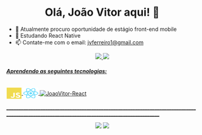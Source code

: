 <h1 align="center">Olá, João Vitor aqui! 👋</h1>

- 🔭 Atualmente procuro oportunidade de estágio front-end mobile
- 🌱 Estudando  React Native
- 📫 Contate-me com o email: jvferreiro1@gmail.com

<div align="center">
  <a href="https://github.com/JoaoVitorFerreiro">
  <img height="160em" src="https://github-readme-stats.vercel.app/api?username=JoaoVitorFerreiro&show_icons=true&theme=noctis&include_all_commits=true&count_private=true"/>
  <img height="160em" src="https://github-readme-stats.vercel.app/api/top-langs/?username=JoaoVitorFerreiro&layout=compact&langs_count=7&theme=noctis"/>
</div>

  
  <h4><i>Aprendendo as seguintes tecnologias:</i></h4> 
  
<div style="display: inline_block"><br>
  <img align="center" alt="JoaoVitor-Js" height="30" width="40" src="https://raw.githubusercontent.com/devicons/devicon/master/icons/javascript/javascript-plain.svg">
  <img align="center" alt="JoaoVitor-React" height="30" width="40" src="https://raw.githubusercontent.com/devicons/devicon/master/icons/react/react-original.svg">
  <img align="center" alt="JoaoVitor-React" height="30" width="40" src="https://cdn-icons-png.flaticon.com/512/5968/5968381.png">
  
</div>
  
  <p>_____________________________________________________________________________________________________________________________________________</p>
  
<div style="text-align:center"> 
  
  <a href = "mailto:jvferreiro1@gmail.com"><img src="https://img.shields.io/badge/Gmail-D14836?style=for-the-badge&logo=gmail&logoColor=white" target="_blank"></a>
  <a href="https://www.linkedin.com/in/jo%C3%A3o-vitor-ferreiro-a1692b1b7/" target="_blank"><img src="https://img.shields.io/badge/-LinkedIn-%230077B5?style=for-the-badge&logo=linkedin&logoColor=white" target="_blank"></a> 
 
 
  </div>
